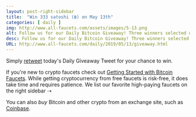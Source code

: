 ```yaml
---
layout: post-right-sidebar
title:  "Win 333 satoshi (฿) on May 13th"
categories: [ daily ]
img: http://www.all-faucets.com/assets/images/5-13.png
alt: Follow us for our Daily Bitcoin Giveaway! Three winners selected daily!
desc: Follow us for our Daily Bitcoin Giveaway! Three winners selected daily!
URL: http://www.all-faucets.com/daily/2019/05/13/giveaway.html
---
```


Simply <a href="https://twitter.com/intent/user?screen_name=CryptoPayoff" target="_blank">retweet</a> today's Daily Giveaway Tweet for your chance to win.

If you're new to crypto faucets check out <a href="http://www.all-faucets.com/start.html">Getting Started with Bitcoin Faucets</a>. While getting cryptocurrency from free faucets is risk-free, it does take time and requires patience. We list our favorite high-paying faucets on the right sidebar ⇢

You can also <i>buy</i> Bitcoin and other crypto from an exchange site, such as <a href="http://bit.ly/www-coinbase" target="_blank">Coinbase</a>.
